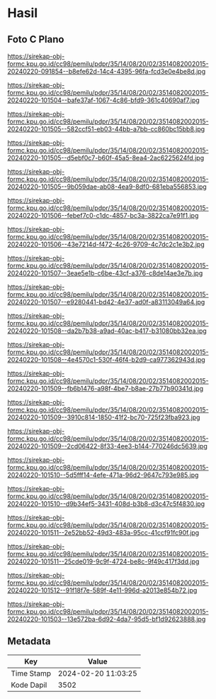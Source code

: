 # Hasil

## Foto C Plano

https://sirekap-obj-formc.kpu.go.id/cc98/pemilu/pdpr/35/14/08/20/02/3514082002015-20240220-091854--b8efe62d-14c4-4395-96fa-fcd3e0e4be8d.jpg

https://sirekap-obj-formc.kpu.go.id/cc98/pemilu/pdpr/35/14/08/20/02/3514082002015-20240220-101504--bafe37af-1067-4c86-bfd9-361c40690af7.jpg

https://sirekap-obj-formc.kpu.go.id/cc98/pemilu/pdpr/35/14/08/20/02/3514082002015-20240220-101505--582ccf51-eb03-44bb-a7bb-cc860bc15bb8.jpg

https://sirekap-obj-formc.kpu.go.id/cc98/pemilu/pdpr/35/14/08/20/02/3514082002015-20240220-101505--d5ebf0c7-b60f-45a5-8ea4-2ac6225624fd.jpg

https://sirekap-obj-formc.kpu.go.id/cc98/pemilu/pdpr/35/14/08/20/02/3514082002015-20240220-101505--9b059dae-ab08-4ea9-8df0-681eba556853.jpg

https://sirekap-obj-formc.kpu.go.id/cc98/pemilu/pdpr/35/14/08/20/02/3514082002015-20240220-101506--febef7c0-c1dc-4857-bc3a-3822ca7e91f1.jpg

https://sirekap-obj-formc.kpu.go.id/cc98/pemilu/pdpr/35/14/08/20/02/3514082002015-20240220-101506--43e7214d-f472-4c26-9709-4c7dc2c1e3b2.jpg

https://sirekap-obj-formc.kpu.go.id/cc98/pemilu/pdpr/35/14/08/20/02/3514082002015-20240220-101507--3eae5e1b-c6be-43cf-a376-c8de14ae3e7b.jpg

https://sirekap-obj-formc.kpu.go.id/cc98/pemilu/pdpr/35/14/08/20/02/3514082002015-20240220-101507--e9280441-bd42-4e37-ad0f-a83113049a64.jpg

https://sirekap-obj-formc.kpu.go.id/cc98/pemilu/pdpr/35/14/08/20/02/3514082002015-20240220-101508--da2b7b38-a9ad-40ac-b417-b31080bb32ea.jpg

https://sirekap-obj-formc.kpu.go.id/cc98/pemilu/pdpr/35/14/08/20/02/3514082002015-20240220-101508--4e4570c1-530f-46f4-b2d9-ca977362943d.jpg

https://sirekap-obj-formc.kpu.go.id/cc98/pemilu/pdpr/35/14/08/20/02/3514082002015-20240220-101509--fb6b1476-a98f-4be7-b8ae-27b77b90341d.jpg

https://sirekap-obj-formc.kpu.go.id/cc98/pemilu/pdpr/35/14/08/20/02/3514082002015-20240220-101509--3910c814-1850-41f2-bc70-725f23fba923.jpg

https://sirekap-obj-formc.kpu.go.id/cc98/pemilu/pdpr/35/14/08/20/02/3514082002015-20240220-101509--2cd06422-8f33-4ee3-b144-770246dc5639.jpg

https://sirekap-obj-formc.kpu.go.id/cc98/pemilu/pdpr/35/14/08/20/02/3514082002015-20240220-101510--5d5fff14-4efe-471a-96d2-9647c793e985.jpg

https://sirekap-obj-formc.kpu.go.id/cc98/pemilu/pdpr/35/14/08/20/02/3514082002015-20240220-101510--d9b34ef5-3431-408d-b3b8-d3c47c5f4830.jpg

https://sirekap-obj-formc.kpu.go.id/cc98/pemilu/pdpr/35/14/08/20/02/3514082002015-20240220-101511--2e52bb52-49d3-483a-95cc-41ccf91fc90f.jpg

https://sirekap-obj-formc.kpu.go.id/cc98/pemilu/pdpr/35/14/08/20/02/3514082002015-20240220-101511--25cde019-9c9f-4724-be8c-9f49c417f3dd.jpg

https://sirekap-obj-formc.kpu.go.id/cc98/pemilu/pdpr/35/14/08/20/02/3514082002015-20240220-101512--91f18f7e-589f-4e11-996d-a2013e854b72.jpg

https://sirekap-obj-formc.kpu.go.id/cc98/pemilu/pdpr/35/14/08/20/02/3514082002015-20240220-101503--13e572ba-6d92-4da7-95d5-bf1d92623888.jpg


## Metadata

| Key        | Value               |
| ---------- | ------------------- |
| Time Stamp | 2024-02-20 11:03:25 |
| Kode Dapil | 3502                |



